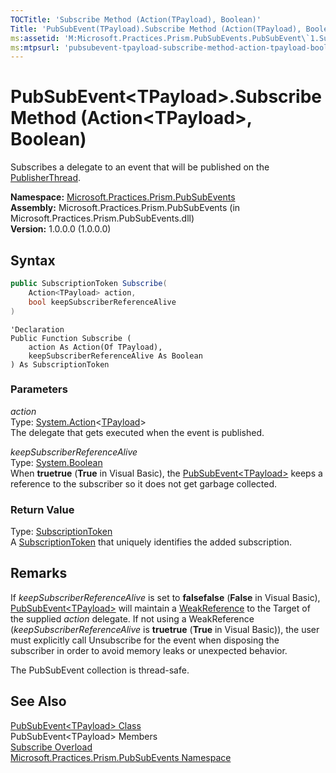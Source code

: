 ```yaml
---
TOCTitle: 'Subscribe Method (Action(TPayload), Boolean)'
Title: 'PubSubEvent(TPayload).Subscribe Method (Action(TPayload), Boolean) (Microsoft.Practices.Prism.PubSubEvents)'
ms:assetid: 'M:Microsoft.Practices.Prism.PubSubEvents.PubSubEvent\`1.Subscribe(System.Action{\`0},System.Boolean)'
ms:mtpsurl: 'pubsubevent-tpayload-subscribe-method-action-tpayload-boolean-mspp-pubsubevents.md'
---
```



# PubSubEvent&lt;TPayload&gt;.Subscribe Method (Action&lt;TPayload&gt;, Boolean)

Subscribes a delegate to an event that will be published on the [PublisherThread](/patterns-practices/reference/threadoption-enumeration-mspp-pubsubevents).

**Namespace:** [Microsoft.Practices.Prism.PubSubEvents](/patterns-practices/reference/mspp-pubsubevents-namespace)  
**Assembly:** Microsoft.Practices.Prism.PubSubEvents (in Microsoft.Practices.Prism.PubSubEvents.dll)  
**Version:** 1.0.0.0 (1.0.0.0)


## Syntax


```C#
public SubscriptionToken Subscribe(
	Action<TPayload> action,
	bool keepSubscriberReferenceAlive
)
```
```VB
'Declaration
Public Function Subscribe ( 
	action As Action(Of TPayload),
	keepSubscriberReferenceAlive As Boolean
) As SubscriptionToken
```


### Parameters

*action*  
Type: [System.Action](http://msdn.microsoft.com/en-us/library/018hxwa8)&lt;[TPayload](/patterns-practices/reference/pubsubevent-tpayload-class-mspp-pubsubevents)&gt;  
The delegate that gets executed when the event is published.

*keepSubscriberReferenceAlive*  
Type: [System.Boolean](http://msdn.microsoft.com/en-us/library/a28wyd50)  
When **truetrue** (**True** in Visual Basic), the [PubSubEvent&lt;TPayload&gt;](/patterns-practices/reference/pubsubevent-tpayload-class-mspp-pubsubevents) keeps a reference to the subscriber so it does not get garbage collected.

### Return Value

Type: [SubscriptionToken](/patterns-practices/reference/subscriptiontoken-class-mspp-pubsubevents)  
A [SubscriptionToken](/patterns-practices/reference/subscriptiontoken-class-mspp-pubsubevents) that uniquely identifies the added subscription.

## Remarks

 If *keepSubscriberReferenceAlive* is set to **falsefalse** (**False** in Visual Basic), [PubSubEvent&lt;TPayload&gt;](/patterns-practices/reference/pubsubevent-tpayload-class-mspp-pubsubevents) will maintain a [WeakReference](http://msdn.microsoft.com/en-us/library/hbh8w2zd) to the Target of the supplied *action* delegate. If not using a WeakReference (*keepSubscriberReferenceAlive* is **truetrue** (**True** in Visual Basic)), the user must explicitly call Unsubscribe for the event when disposing the subscriber in order to avoid memory leaks or unexpected behavior.

The PubSubEvent collection is thread-safe.

## See Also

[PubSubEvent&lt;TPayload&gt; Class](/patterns-practices/reference/pubsubevent-tpayload-class-mspp-pubsubevents)  
PubSubEvent&lt;TPayload&gt; Members  
[Subscribe Overload](/patterns-practices/reference/pubsubevent-tpayload-subscribe-method-mspp-pubsubevents)  
[Microsoft.Practices.Prism.PubSubEvents Namespace](/patterns-practices/reference/mspp-pubsubevents-namespace)  
